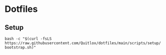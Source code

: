 # Dotfiles

## Setup
```bash -c "$(curl -fsLS https://raw.githubusercontent.com/Quitlox/dotfiles/main/scripts/setup/bootstrap.sh)"```
